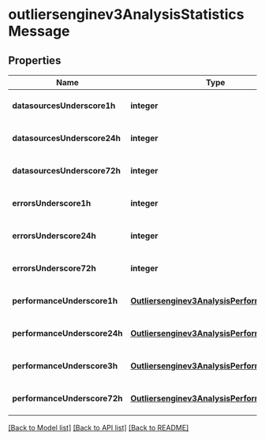 # outliersenginev3AnalysisStatisticsMessage

## Properties
Name | Type | Description | Notes
------------ | ------------- | ------------- | -------------
**datasourcesUnderscore1h** | **integer** |  | [optional] [default to null]
**datasourcesUnderscore24h** | **integer** |  | [optional] [default to null]
**datasourcesUnderscore72h** | **integer** |  | [optional] [default to null]
**errorsUnderscore1h** | **integer** |  | [optional] [default to null]
**errorsUnderscore24h** | **integer** |  | [optional] [default to null]
**errorsUnderscore72h** | **integer** |  | [optional] [default to null]
**performanceUnderscore1h** | [**Outliersenginev3AnalysisPerformanceStats**](Outliersenginev3AnalysisPerformanceStats.md) |  | [optional] [default to null]
**performanceUnderscore24h** | [**Outliersenginev3AnalysisPerformanceStats**](Outliersenginev3AnalysisPerformanceStats.md) |  | [optional] [default to null]
**performanceUnderscore3h** | [**Outliersenginev3AnalysisPerformanceStats**](Outliersenginev3AnalysisPerformanceStats.md) |  | [optional] [default to null]
**performanceUnderscore72h** | [**Outliersenginev3AnalysisPerformanceStats**](Outliersenginev3AnalysisPerformanceStats.md) |  | [optional] [default to null]

[[Back to Model list]](../README.md#documentation-for-models) [[Back to API list]](../README.md#documentation-for-api-endpoints) [[Back to README]](../README.md)



